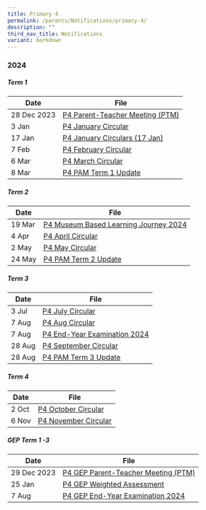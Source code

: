 ```yaml
---
title: Primary 4
permalink: /parents/Notifications/primary-4/
description: ""
third_nav_title: Notifications
variant: markdown
---
```

### **2024**

##### Term 1

| Date| File | 
| -------- | -------- |
|28 Dec 2023|[ P4 Parent-Teacher Meeting (PTM)](/files/Notification%202024/P4/RGPS_N24_P4_001.pdf)|
|3 Jan|[P4 January Circular](/files/Notification%202024/P4/RGPS_N24_P4_002_P4_January_Circulars.pdf)|
|17 Jan|[P4 January Circulars (17 Jan)](/files/Notification%202024/P4/RGPS_N24_P4_005_P4_January_Circulars__17_January_.pdf)
|7 Feb|[P4 February Circular](/files/Notification%202024/P4/RGPS_N24_P4_006_P4_February_Circulars.pdf)|
|6 Mar|[P4 March Circular](/files/Notification%202024/P4/P4__March_Circulars.pdf)|
|8 Mar|[P4 PAM Term 1 Update](/files/Notification%202024/P4/Term_1_P4_PAM_update_2024.pdf)|

##### Term 2

| Date| File | 
| -------- | -------- |
|19 Mar|[P4 Museum Based Learning Journey 2024](/files/Notification%202024/P4/P4_Museum_Based_Learning_Journey_2024.pdf)|
|4 Apr|[P4 April Circular](/files/Notification%202024/P4/RGPS_N24_P4_014_P4_April_Circulars_Final.pdf)|
|2 May|[P4 May Circular](/files/Notification%202024/P4/RGPS_N24_P4_016_May_Circulars.pdf)|
|24 May|[P4 PAM Term 2 Update](/files/Notification%202024/P4/Term_2_2024_P4_PAM_Termly_Update.pdf)|

##### Term 3

| Date| File | 
| -------- | -------- |
|3 Jul|[P4 July Circular](/files/Notification%202024/P4/RGPS_N24_P4_020_P4_July_Circulars_.pdf)|
|7 Aug|[P4 Aug Circular](/files/Notification%202024/P4/RGPS_N24_P4_022.pdf)|
|7 Aug|[P4 End-Year Examination 2024](/files/Notification%202024/P4/RGPS_N24_P4_021.pdf)|
|28 Aug|[P4 September Circular](/files/Notification%202024/P4/P4_September_Circulars_.pdf)|
|28 Aug|[P4 PAM Term 3 Update](/files/Notification%202024/P4/Term_3_2024_P4_PAM_Termly_Update.pdf)|

##### Term 4

| Date| File | 
| -------- | -------- |
|2 Oct|[P4 October Circular](/files/Notification%202024/P4/RGPS_N24_P4_025.pdf)|
|6 Nov|[P4 November Circular](/files/Notification%202024/P4/RGPS_N24_P4_028.pdf)|


##### GEP Term 1 -3

| Date| File | 
| -------- | -------- |
|29 Dec 2023|[P4 GEP Parent-Teacher Meeting (PTM)](/files/Notification%202024/P4%20GEP/RGPS_P4_GEP_N24_001.pdf)|
|25 Jan|[P4 GEP Weighted Assessment](/files/Notification%202024/P4%20GEP/RGPS_N24_P4_GEP_008_2024_Primary_4_GEP_Weighted_Assessment_Schedule.pdf)|
|7 Aug|[P4 GEP End-Year Examination 2024](/files/Notification%202024/P4%20GEP/RGPS_N24_P4_GEP_13.pdf)|